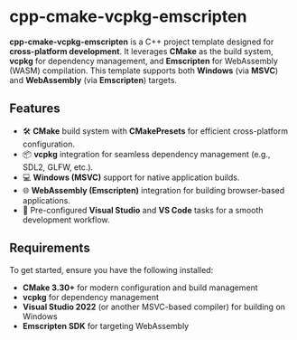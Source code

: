 # cpp-cmake-vcpkg-emscripten 

**cpp-cmake-vcpkg-emscripten** is a C++ project template designed for **cross-platform development**. It leverages **CMake** as the build system, **vcpkg** for dependency management, and **Emscripten** for WebAssembly (WASM) compilation. This template supports both **Windows** (via **MSVC**) and **WebAssembly** (via **Emscripten**) targets.

## Features

- 🛠 **CMake** build system with **CMakePresets** for efficient cross-platform configuration.
- 📦 **vcpkg** integration for seamless dependency management (e.g., SDL2, GLFW, etc.).
- 💻 **Windows (MSVC)** support for native application builds.
- 🌐 **WebAssembly (Emscripten)** integration for building browser-based applications.
- 🚀 Pre-configured **Visual Studio** and **VS Code** tasks for a smooth development workflow.

## Requirements

To get started, ensure you have the following installed:

- **CMake 3.30+** for modern configuration and build management
- **vcpkg** for dependency management
- **Visual Studio 2022** (or another MSVC-based compiler) for building on Windows
- **Emscripten SDK** for targeting WebAssembly


